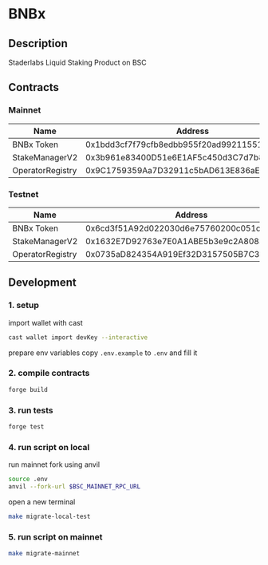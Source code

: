 # BNBx

## Description

Staderlabs Liquid Staking Product on BSC

## Contracts

### Mainnet

| Name             | Address                                    |
| ---------------- | ------------------------------------------ |
| BNBx Token       | 0x1bdd3cf7f79cfb8edbb955f20ad99211551ba275 |
| StakeManagerV2   | 0x3b961e83400D51e6E1AF5c450d3C7d7b80588d28 |
| OperatorRegistry | 0x9C1759359Aa7D32911c5bAD613E836aEd7c621a8 |

### Testnet

| Name             | Address                                    |
| ---------------- | ------------------------------------------ |
| BNBx Token       | 0x6cd3f51A92d022030d6e75760200c051caA7152A |
| StakeManagerV2   | 0x1632E7D92763e7E0A1ABE5b3e9c2A808aeCcbD5  |
| OperatorRegistry | 0x0735aD824354A919Ef32D3157505B7C3bc05e3f6 |

## Development

### 1. setup

import wallet with cast

```bash
cast wallet import devKey --interactive
```

prepare env variables
copy `.env.example` to `.env` and fill it

### 2. compile contracts

```bash
forge build
```

### 3. run tests

```bash
forge test
```

### 4. run script on local

run mainnet fork using anvil

```bash
source .env
anvil --fork-url $BSC_MAINNET_RPC_URL
```

open a new terminal

```bash
make migrate-local-test
```

### 5. run script on mainnet

```bash
make migrate-mainnet
```
